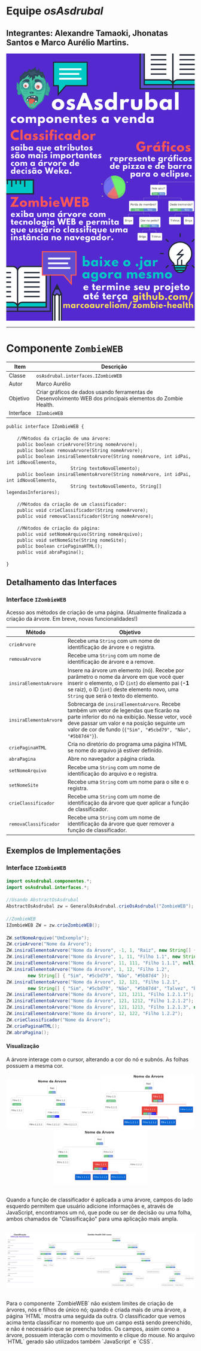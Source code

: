 # Equipe *osAsdrubal*
## Integrantes: Alexandre Tamaoki, Jhonatas Santos e Marco Aurélio Martins.

<p align="center">
  <img src="Arquivos/DivulgacaoOsAsdrubal.png?raw=true" title="Divulgação">
</p>

----
# Componente `ZombieWEB`

Item | Descrição
----- | -----
Classe | `osAsdrubal.interfaces.IZombieWEB`
Autor | Marco Aurélio
Objetivo | Criar gráficos de dados usando ferramentas de Desenvolvimento WEB dos principais elementos do Zombie Health.
Interface | `IZombieWEB`

~~~
public interface IZombieWEB {

	//Métodos da criação de uma árvore:
	public boolean crieArvore(String nomeArvore);
	public boolean removaArvore(String nomeArvore);
	public boolean insiraElementoArvore(String nomeArvore, int idPai, int idNovoElemento, 
					    String textoNovoElemento);
	public boolean insiraElementoArvore(String nomeArvore, int idPai, int idNovoElemento, 
					    String textoNovoElemento, String[] legendasInferiores);
	
	//Métodos da criação de um classificador:
	public void crieClassificador(String nomeArvore);
	public void removaClassificador(String nomeArvore);
	
	//Métodos de criação da página:
	public void setNomeArquivo(String nomeArquivo);
	public void setNomeSite(String nomeSite);
	public boolean criePaginaHTML();
	public void abraPagina();
	
}
~~~

## Detalhamento das Interfaces

### Interface `IZombieWEB`
Acesso aos métodos de criação de uma página.
(Atualmente finalizada a criação da árvore. Em breve, novas funcionalidades!)

Método | Objetivo
-------| --------
`crieArvore` | Recebe uma `String` com um nome de identificação de árvore e o registra.
`removaArvore` | Recebe uma `String` com um nome de identificação de árvore e a remove.
`insiraElementoArvore` | Insere na árvore um elemento (nó). Recebe por parâmetro o nome da árvore em que você quer inserir o elemento, o ID (`int`) do elemento pai (**-1** se raiz), o ID (`int`) deste elemento novo, uma `String` que será o texto do elemento.
`insiraElementoArvore` | Sobrecarga de `insiraElementoArvore`. Recebe também um vetor de legendas que ficarão na parte inferior do nó na exibição. Nesse vetor, você deve passar um valor e na posição seguinte um valor de cor de fundo (`{"Sim", "#5cbd79", "Não", "#5b87d4"}`).
`criePaginaHTML` | Cria no diretório do programa uma página HTML se nome do arquivo já estiver definido.
`abraPagina` | Abre no navegador a página criada.
`setNomeArquivo` | Recebe uma `String` com um nome de identificação do arquivo e o registra.
`setNomeSite` | Recebe uma `String` com um nome para o site e o registra.
`crieClassificador` | Recebe uma `String` com um nome de identificação da árvore que quer aplicar a função de classificador.
`removaClassificador` | Recebe uma `String` com um nome de identificação da árvore que quer remover a função de classificador.

## Exemplos de Implementações

### Interface `IZombieWEB`
~~~java
import osAsdrubal.componentes.*;
import osAsdrubal.interfaces.*;

//Usando AbstractOsAsdrubal
AbstractOsAsdrubal zw = GeneralOsAsdrubal.crieOsAsdrubal("ZombieWEB");

//ZombieWEB
IZombieWEB ZW = zw.crieZombieWEB();

ZW.setNomeArquivo("UmExemplo");
ZW.crieArvore("Nome da Árvore");
ZW.insiraElementoArvore("Nome da Árvore", -1, 1, "Raiz", new String[] { "Sim", "#5cbd79", "Não", "#5b87d4" });
ZW.insiraElementoArvore("Nome da Árvore", 1, 11, "Filho 1.1", new String[] { "Legenda", "#5cbd79" });
ZW.insiraElementoArvore("Nome da Árvore", 11, 111, "Filho 1.1.1", null);
ZW.insiraElementoArvore("Nome da Árvore", 1, 12, "Filho 1.2",
		new String[] { "Sim", "#5cbd79", "Não", "#5b87d4" });
ZW.insiraElementoArvore("Nome da Árvore", 12, 121, "Filho 1.2.1",
		new String[] { "Sim", "#5cbd79", "Não", "#5b87d4", "Talvez", "blue" });
ZW.insiraElementoArvore("Nome da Árvore", 121, 1211, "Filho 1.2.1.1");
ZW.insiraElementoArvore("Nome da Árvore", 121, 1212, "Filho 1.2.1.2");
ZW.insiraElementoArvore("Nome da Árvore", 121, 1213, "Filho 1.2.1.3", null);
ZW.insiraElementoArvore("Nome da Árvore", 12, 122, "Filho 1.2.2");
ZW.crieClassificador("Nome da Árvore");
ZW.criePaginaHTML();
ZW.abraPagina();
~~~
#### Visualização
A árvore interage com o cursor, alterando a cor do nó e subnós. As folhas possuem a mesma cor.
<p align="center">
  <img src="Arquivos/arvore3.png?raw=true" width="250" title="Cursor fora da árvore">
  <img src="Arquivos/arvore2.png?raw=true" width="250" title="Árvore interagindo com o cursor">
  <img src="Arquivos/arvore1.png?raw=true" width="250" title="Árvore interagindo com o cursor">
</p>
<br>
Quando a função de classificador é aplicada a uma árvore, campos do lado esquerdo permitem que usuário adicione informações e, através de JavaScript, encontramos um nó, que pode ou ser de decisão ou uma folha, ambos chamados de "Classificação" para uma aplicação mais ampla.
<br><br>
<p align="center">
  <img src="Arquivos/classificacao1.png?raw=true" title="Árvore com classificador">
</p>
<br>
Para o componente `ZombieWEB` não existem limites de criação de árvores, nós e filhos de único nó; quando é criada mais de uma árvore, a página `HTML` mostra uma seguida da outra. O classificador que vemos acima tenta classificar no momento que um campo está sendo preenchido, e não é necessário que se preencha todos. Os campos, assim como a árvore, possuem interação com o movimento e clique do mouse. No arquivo `HTML` gerado são utilizados também `JavaScript` e `CSS`.
